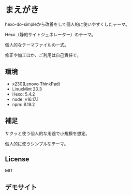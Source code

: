 # まえがき

hexo-do-simpleから改善をして個人的に使いやすくしたテーマ。

Hexo（静的サイトジェネレーター）のテーマ。

個人的なテーマファイルの一式。

修正や加工ほか、ご利用は自己責任で。


## 環境
- x230(Lenovo ThinkPad)
- LinuxMint 20.3
- Hexo: 5.4.2
- node: v16.17.1
- npm: 8.19.2


## 補足

サクッと使う個人的な用途で小規模を想定。

個人的に使うシンプルなテーマ。


## License

MIT


## デモサイト

